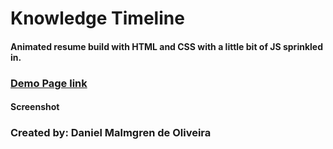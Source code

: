 # Knowledge Timeline

#### Animated resume build with HTML and CSS with a little bit of JS sprinkled in.

### <a href="https://danmalmx.github.io/knowledge_timeline/">Demo Page link</a>

#### Screenshot

### Created by: Daniel Malmgren de Oliveira
